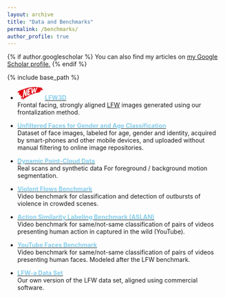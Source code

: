 ```yaml
---
layout: archive
title: "Data and Benchmarks"
permalink: /benchmarks/
author_profile: true
---
```


{% if author.googlescholar %}
  You can also find my articles on <u><a href="{{author.googlescholar}}">my Google Scholar profile</a>.</u>
{% endif %}

{% include base_path %}

* <img src='../images/New - Icon.jpg' width='60' height='30'> [<font color='SkyBlue'>**LFW3D**</font>](../publication/2015_CVPR_1)<br/>
Frontal facing, strongly aligned [LFW](http://vis-www.cs.umass.edu/lfw/) images generated using our frontalization method.

* **[<font color='SkyBlue'>Unfiltered Faces for Gender and Age Classification</font>](https://www.openu.ac.il/home/hassner/Adience/data.html)**<br/>
Dataset of face images, labeled for age, gender and identity, acquired by smart-phones and other mobile devices, and uploaded without manual filtering to online image repositories.

* **[<font color='SkyBlue'>Dynamic Point-Cloud Data</font>](../publication/2013_PG)**<br/>
Real scans and synthetic data For foreground / background motion segmentation.

* **[<font color='SkyBlue'>Violent Flows Benchmark</font>](../projects/violentflows/index.html)**<br/>
Video benchmark for classification and detection of outbursts of violence in crowded scenes.

* **[<font color='SkyBlue'>Action Similarity Labeling Benchmark (ASLAN)</font>](https://www.openu.ac.il/home/hassner/data/ASLAN/ASLAN.html)**<br/>
Video benchmark for same/not-same classification of pairs of videos presenting human action in captured in the wild (YouTube).

* **[<font color='SkyBlue'>YouTube Faces Benchmark</font>](http://www.cs.tau.ac.il/~wolf/ytfaces/)**<br/>
Video benchmark for same/not-same classification of pairs of videos presenting human faces. Modeled after the LFW benchmark.

* **[<font color='SkyBlue'>LFW-a Data Set</font>](https://www.openu.ac.il/home/hassner/data/lfwa/)**<br/>
Our own version of the LFW data set, aligned using commercial software.
